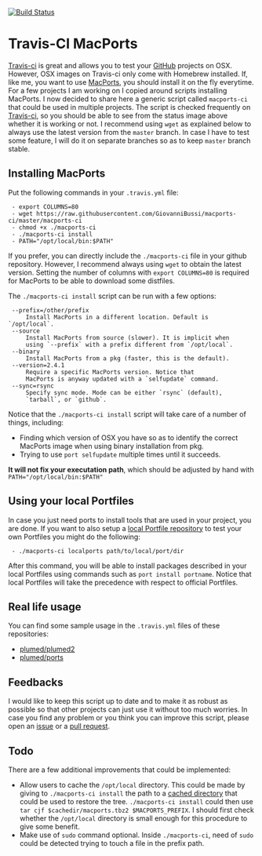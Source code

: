 [![Build Status](https://travis-ci.org/GiovanniBussi/macports-ci.svg?branch=master)](https://travis-ci.org/GiovanniBussi/macports-ci)

# Travis-CI MacPorts

[Travis-ci](https://travis-ci.org) is great and allows you to test your [GitHub](https://github.com) projects on OSX.
However, OSX images on Travis-ci only come with Homebrew installed.
If, like me, you want to use [MacPorts](https://www.macports.org/),
you should install it on the fly everytime.
For a few projects I am working on I copied around scripts installing MacPorts. I now decided to share here a generic script called `macports-ci` that could be used in multiple projects.
The script is checked frequently on [Travis-ci](https://travis-ci.org/GiovanniBussi/macports-ci),
so you should be able to see from the status image above whether it is working or not.
I recommend using `wget` as explained below to always use the latest version from the `master` branch.
In case I have to test some feature, I will do it on separate branches so as to keep `master` branch stable.

Installing MacPorts
-------------------

Put the following commands in your `.travis.yml` file:

     - export COLUMNS=80
     - wget https://raw.githubusercontent.com/GiovanniBussi/macports-ci/master/macports-ci
     - chmod +x ./macports-ci
     - ./macports-ci install
     - PATH="/opt/local/bin:$PATH"

If you prefer, you can directly include the `./macports-ci` file in your github repository. However, I recommend always using `wget` to obtain
the latest version. Setting the number of columns with `export COLUMNS=80` is required for MacPorts to be able to download some distfiles.

The `./macports-ci install` script can be run with a few options:

     --prefix=/other/prefix
         Install MacPorts in a different location. Default is `/opt/local`.
     --source
         Install MacPorts from source (slower). It is implicit when
         using `--prefix` with a prefix different from `/opt/local`.
     --binary
         Install MacPorts from a pkg (faster, this is the default).
     --version=2.4.1
         Require a specific MacPorts version. Notice that
         MacPorts is anyway updated with a `selfupdate` command.
     --sync=rsync
         Specify sync mode. Mode can be either `rsync` (default),
         `tarball`, or `github`.
 
 Notice that the `./macports-ci install` script will take care of a number of things, including:
 
 - Finding which version of OSX you have so as to identify the correct MacPorts image
   when using binary installation from pkg.
 - Trying to use `port selfupdate` multiple times until it succeeds.
 
**It will not fix your executation path**, which should be adjusted by hand with `PATH="/opt/local/bin:$PATH"`
     
      

Using your local Portfiles
-------------------------------

In case you just need ports to install tools that are used in your project,
you are done. If you want to also setup a 
[local Portfile repository](https://guide.macports.org/chunked/development.local-repositories.html) to test your own Portfiles you might do the following:

     - ./macports-ci localports path/to/local/port/dir

After this command, you will be able to install packages described in your local Portfiles using commands such as `port install portname`.
Notice that local Portfiles will take the precedence with respect to official Portfiles.

Real life usage
---------------

You can find some sample usage in the `.travis.yml` files of these repositories:

- [plumed/plumed2](http://github.com/plumed/plumed2)
- [plumed/ports](http://github.com/plumed/ports)

Feedbacks
---------

I would like to keep this script up to date and to make it as robust as possible so that other projects can just use it without too much worries.
In case you find any problem or you think you can improve this script, please open an
[issue](https://github.com/GiovanniBussi/macports-ci/issues/new)
or a [pull request](https://github.com/GiovanniBussi/macports-ci/pulls).

Todo
----

There are a few additional improvements that could be implemented:

- Allow users to cache the `/opt/local` directory. This could be made by giving to `./macports-ci install` the path to a [cached directory](https://docs.travis-ci.com/user/caching) that could be used to restore the tree. `./macports-ci install` could then use `tar cjf $cachedir/macports.tbz2 $MACPORTS_PREFIX`. I should first check whether the `/opt/local` directory is small enough for this procedure to give some benefit.
- Make use of `sudo` command optional. Inside `./macports-ci`, need of `sudo` could be detected trying to touch a file in the prefix path.

